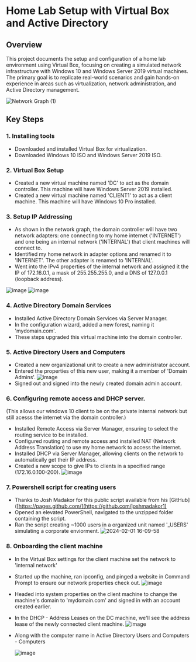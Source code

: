 # Home Lab Setup with Virtual Box and Active Directory

## Overview

This project documents the setup and configuration of a home lab environment using Virtual Box, focusing on creating a simulated network infrastructure with Windows 10 and Windows Server 2019 virtual machines. The primary goal is to replicate real-world scenarios and gain hands-on experience in areas such as virtualization, network administration, and Active Directory management.

![Network Graph (1)](https://github.com/RHammam1/Virtual-Home-Lab/assets/56901837/f6b74eb4-c07c-4266-bf89-16bcc18cf88d)

## Key Steps

### 1. Installing tools

- Downloaded and installed Virtual Box for virtualization.
- Downloaded Windows 10 ISO and Windows Server 2019 ISO.

### 2. Virtual Box Setup

- Created a new virtual machine named 'DC' to act as the domain controller. This machine will have Windows Server 2019 installed.
- Created a new virtual machine named 'CLIENT1' to act as a client machine. This machine will have Windows 10 Pro installed.

### 3. Setup IP Addressing

- As shown in the network graph, the domain controller will have two network adapters: one connecting to my home internet ('INTERNET') and one being an internal network ('INTERNAL') that client machines will connect to.
- Identified my home network in adapter options and renamed it to 'INTERNET'. The other adapter is renamed to 'INTERNAL'.
- Went into the IPv4 properties of the internal network and assigned it the IP of 172.16.0.1, a mask of 255.255.255.0, and a DNS of 127.0.0.1 (loopback address). 
  
![image](https://github.com/RHammam1/Virtual-Home-Lab/assets/56901837/18b3b5b9-1ba7-40de-9e4c-1e6299a742f2) ![image](https://github.com/RHammam1/Virtual-Home-Lab/assets/56901837/89f719ca-55fb-4b6a-a2cb-a99e7b29f33d)

### 4. Active Directory Domain Services
- Installed Active Directory Domain Services via Server Manager.
- In the configuration wizard, added a new forest, naming it 'mydomain.com'.
- These steps upgraded this virtual machine into the domain controller.

### 5. Active Directory Users and Computers
- Created a new organizational unit to create a new administrator account.
- Entered the properties of this new user, making it a member of 'Domain Admins'.  ![image](https://github.com/RHammam1/Virtual-Home-Lab/assets/56901837/256f38da-171f-4640-9037-b5b00ead83e3)
- Signed out and signed into the newly created domain admin account.

### 6. Configuring remote access and DHCP server. 
(This allows our windows 10 client to be on the private internal network but still acesss the internet via the domain controller.) 

- Installed Remote Access via Server Manager, ensuring to select the routing service to be installed.
- Configured routing and remote access and installed NAT (Network Address Translation) to use my home network to access the internet.
- Installed DHCP via Server Manager, allowing clients on the network to automatically get their IP address.
- Created a new scope to give IPs to clients in a specified range (172.16.0.100-200).  ![image](https://github.com/RHammam1/Virtual-Home-Lab/assets/56901837/14ae2e32-aac9-4ed6-9d98-8c7bc0eb6396)


### 7. Powershell script for creating users
- Thanks to Josh Madakor for this public script available from his [GitHub]([https://pages.github.com/](https://github.com/joshmadakor1)
- Opened an elevated PowerShell, navigated to the unzipped folder containing the script.
- Ran the script creating ~1000 users in a organized unit named '_USERS' simulating a corporate enviorment.
![2024-02-01 16-09-58](https://github.com/RHammam1/Virtual-Home-Lab/assets/56901837/bf256077-968d-435a-bd2c-a1f00b595322)

### 8. Onboarding the client machine
- In the Virtual Box settings for the client machine set the network to 'internal network'
- Started up the machine, ran ipconfig, and pinged a website in Command Prompt to ensure our network properties check out. ![image](https://github.com/RHammam1/Virtual-Home-Lab/assets/56901837/41d6cb11-2ae1-4ab2-9ce5-768a406ee1d7)
- Headed into system properties on the client machine to change the machine's domain to 'mydomain.com' and signed in with an account created earlier.
- In the DHCP - Address Leases on the DC machine, we'll see the address lease of the newly connected client machine. ![image](https://github.com/RHammam1/Virtual-Home-Lab/assets/56901837/5d80278f-9115-4114-bf59-f9e0fb3d40b0)
  
- Along with the computer name in Active Directory Users and Computers - Computers

   ![image](https://github.com/RHammam1/Virtual-Home-Lab/assets/56901837/b0ae8430-9ff0-498b-b386-ef7aa0586a0a)



